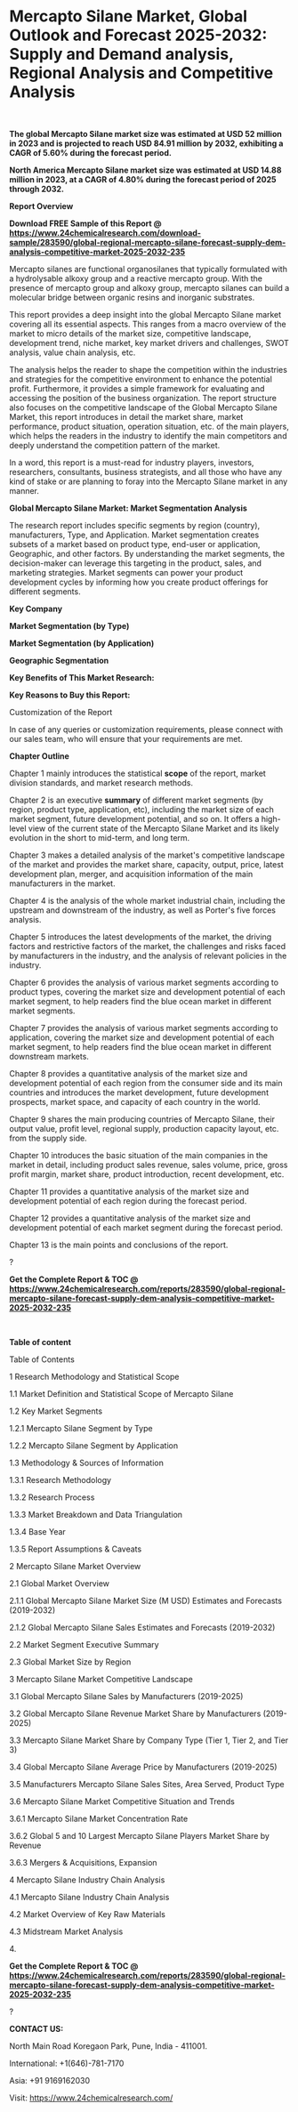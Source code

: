 <h1>Mercapto Silane Market, Global Outlook and Forecast 2025-2032: Supply and Demand analysis, Regional Analysis and Competitive Analysis</h1><br/><p><strong>The global Mercapto Silane market size was estimated at USD 52 million in 2023 and is projected to reach USD 84.91 million by 2032, exhibiting a <strong>CAGR</strong> of 5.60% during the forecast period.</strong></p>
 
 
 
 <p><strong>North America Mercapto Silane market size was estimated at USD 14.88 million in 2023, at a <strong>CAGR</strong> of 4.80% during the forecast period of 2025 through 2032.</strong></p>
 
 
 
 <p><strong>Report Overview</strong></p>
 
 
 
 <div><b>Download FREE Sample of this Report @ <a href="https://www.24chemicalresearch.com/download-sample/283590/global-regional-mercapto-silane-forecast-supply-dem-analysis-competitive-market-2025-2032-235">https://www.24chemicalresearch.com/download-sample/283590/global-regional-mercapto-silane-forecast-supply-dem-analysis-competitive-market-2025-2032-235</a></b></div>
 
 
 
 <p>Mercapto silanes are functional organosilanes that typically formulated with a hydrolysable alkoxy group and a reactive mercapto group. With the presence of mercapto group and alkoxy group, mercapto silanes can build a molecular bridge between organic resins and inorganic substrates.</p>
 
 
 
 <p>This report provides a deep insight into the global Mercapto Silane market covering all its essential aspects. This ranges from a macro overview of the market to micro details of the market size, competitive landscape, development trend, niche market, key market drivers and challenges, SWOT analysis, value chain analysis, etc.</p>
 
 
 
 <p>The analysis helps the reader to shape the competition within the industries and strategies for the competitive environment to enhance the potential profit. Furthermore, it provides a simple framework for evaluating and accessing the position of the business organization. The report structure also focuses on the competitive landscape of the Global Mercapto Silane Market, this report introduces in detail the market share, market performance, product situation, operation situation, etc. of the main players, which helps the readers in the industry to identify the main competitors and deeply understand the competition pattern of the market.</p>
 
 
 
 <p>In a word, this report is a must-read for industry players, investors, researchers, consultants, business strategists, and all those who have any kind of stake or are planning to foray into the Mercapto Silane market in any manner.</p>
 
 
 
 <p><strong>Global Mercapto Silane Market: Market Segmentation Analysis</strong></p>
 
 
 
 <p>The research report includes specific segments by region (country), manufacturers, Type, and Application. Market segmentation creates subsets of a market based on product type, end-user or application, Geographic, and other factors. By understanding the market segments, the decision-maker can leverage this targeting in the product, sales, and marketing strategies. Market segments can power your product development cycles by informing how you create product offerings for different segments.</p>
 
 
 
 <p><strong>Key Company</strong></p>
 
 
 
 <p><strong>Market Segmentation (by Type)</strong></p>
 
 
 
 <p><strong>Market Segmentation (<strong>by Application</strong>)</strong></p>
 
 
 
 <p><strong>Geographic Segmentation</strong></p>
 
 
 
 <p><strong>Key Benefits of This Market Research:</strong></p>
 
 
 
 <p><strong>Key <strong>Reasons to Buy</strong> this Report:</strong></p>
 
 
 
 <p>Customization of the Report</p>
 
 
 
 <p>In case of any queries or customization requirements, please connect with our sales team, who will ensure that your requirements are met.</p>
 
 
 
 <p><strong>Chapter Outline</strong></p>
 
 
 
 <p>Chapter 1 mainly introduces the statistical <strong>scope</strong> of the report, market division standards, and market research methods.</p>
 
 
 
 <p>Chapter 2 is an executive <strong>summary</strong> of different market segments (by region, product type, application, etc), including the market size of each market segment, future development potential, and so on. It offers a high-level view of the current state of the Mercapto Silane Market and its likely evolution in the short to mid-term, and long term.</p>
 
 
 
 <p>Chapter 3 makes a detailed analysis of the market&#39;s competitive landscape of the market and provides the market share, capacity, output, price, latest development plan, merger, and acquisition information of the main manufacturers in the market.</p>
 
 
 
 <p>Chapter 4 is the analysis of the whole market industrial chain, including the upstream and downstream of the industry, as well as Porter&#39;s five forces analysis.</p>
 
 
 
 <p>Chapter 5 introduces the latest developments of the market, the driving factors and restrictive factors of the market, the challenges and risks faced by manufacturers in the industry, and the analysis of relevant policies in the industry.</p>
 
 
 
 <p>Chapter 6 provides the analysis of various market segments according to product types, covering the market size and development potential of each market segment, to help readers find the blue ocean market in different market segments.</p>
 
 
 
 <p>Chapter 7 provides the analysis of various market segments according to application, covering the market size and development potential of each market segment, to help readers find the blue ocean market in different downstream markets.</p>
 
 
 
 <p>Chapter 8 provides a quantitative analysis of the market size and development potential of each region from the consumer side and its main countries and introduces the market development, future development prospects, market space, and capacity of each country in the world.</p>
 
 
 
 <p>Chapter 9 shares the main producing countries of Mercapto Silane, their output value, profit level, regional supply, production capacity layout, etc. from the supply side.</p>
 
 
 
 <p>Chapter 10 introduces the basic situation of the main companies in the market in detail, including product sales revenue, sales volume, price, gross profit margin, market share, product introduction, recent development, etc.</p>
 
 
 
 <p>Chapter 11 provides a quantitative analysis of the market size and development potential of each region during the forecast period.</p>
 
 
 
 <p>Chapter 12 provides a quantitative analysis of the market size and development potential of each market segment during the forecast period.</p>
 
 
 
 <p>Chapter 13 is the main points and conclusions of the report.</p>
 
 
 
 <p>? </p>
 
 
 
 <div><b>Get the Complete Report & TOC @ <a href="https://www.24chemicalresearch.com/reports/283590/global-regional-mercapto-silane-forecast-supply-dem-analysis-competitive-market-2025-2032-235">https://www.24chemicalresearch.com/reports/283590/global-regional-mercapto-silane-forecast-supply-dem-analysis-competitive-market-2025-2032-235</a></b></div>
 
 
 
 <p><br />
 
 <b>Table of content</b></p>
 
 
 
 <p>Table of Contents<br />
 
 1 Research Methodology and Statistical Scope<br />
 
 1.1 Market Definition and Statistical Scope of Mercapto Silane<br />
 
 1.2 Key Market Segments<br />
 
 1.2.1 Mercapto Silane Segment by Type<br />
 
 1.2.2 Mercapto Silane Segment by Application<br />
 
 1.3 Methodology & Sources of Information<br />
 
 1.3.1 Research Methodology<br />
 
 1.3.2 Research Process<br />
 
 1.3.3 Market Breakdown and Data Triangulation<br />
 
 1.3.4 Base Year<br />
 
 1.3.5 Report Assumptions & Caveats<br />
 
 2 Mercapto Silane Market Overview<br />
 
 2.1 Global Market Overview<br />
 
 2.1.1 Global Mercapto Silane Market Size (M USD) Estimates and Forecasts (2019-2032)<br />
 
 2.1.2 Global Mercapto Silane Sales Estimates and Forecasts (2019-2032)<br />
 
 2.2 Market Segment Executive Summary<br />
 
 2.3 Global Market Size by Region<br />
 
 3 Mercapto Silane Market Competitive Landscape<br />
 
 3.1 Global Mercapto Silane Sales by Manufacturers (2019-2025)<br />
 
 3.2 Global Mercapto Silane Revenue Market Share by Manufacturers (2019-2025)<br />
 
 3.3 Mercapto Silane Market Share by Company Type (Tier 1, Tier 2, and Tier 3)<br />
 
 3.4 Global Mercapto Silane Average Price by Manufacturers (2019-2025)<br />
 
 3.5 Manufacturers Mercapto Silane Sales Sites, Area Served, Product Type<br />
 
 3.6 Mercapto Silane Market Competitive Situation and Trends<br />
 
 3.6.1 Mercapto Silane Market Concentration Rate<br />
 
 3.6.2 Global 5 and 10 Largest Mercapto Silane Players Market Share by Revenue<br />
 
 3.6.3 Mergers & Acquisitions, Expansion<br />
 
 4 Mercapto Silane Industry Chain Analysis<br />
 
 4.1 Mercapto Silane Industry Chain Analysis<br />
 
 4.2 Market Overview of Key Raw Materials<br />
 
 4.3 Midstream Market Analysis<br />
 
 4.</p>
 
 
 
 <div><b>Get the Complete Report & TOC @ <a href="https://www.24chemicalresearch.com/reports/283590/global-regional-mercapto-silane-forecast-supply-dem-analysis-competitive-market-2025-2032-235">https://www.24chemicalresearch.com/reports/283590/global-regional-mercapto-silane-forecast-supply-dem-analysis-competitive-market-2025-2032-235</a></b></div>
 
 
 
 <p>? </p>
 
 
 
 <p><b>CONTACT US:</b><br />
 
 North Main Road Koregaon Park, Pune, India - 411001.<br />
 
 International: +1(646)-781-7170<br />
 
 Asia: +91 9169162030<br />
 
 Visit: <a href="https://www.24chemicalresearch.com/">https://www.24chemicalresearch.com/</a></p>